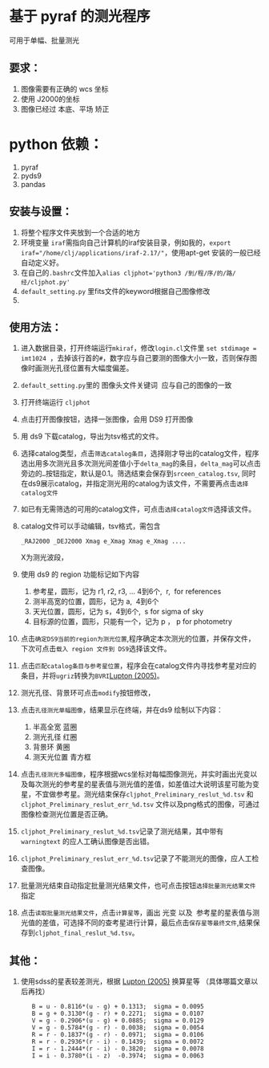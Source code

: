 # 基于 pyraf 的测光程序

可用于单幅、批量测光

## 要求：

1.  图像需要有正确的 wcs 坐标
2.  使用 J2000的坐标
3.  图像已经过 本底、平场 矫正

# python 依赖：

1.  pyraf
2.  pyds9
3.  pandas

## 安装与设置：

1.  将整个程序文件夹放到一个合适的地方
2.  环境变量 `iraf`需指向自己计算机的iraf安装目录，例如我的，`export iraf="/home/clj/applications/iraf-2.17/"`，使用apt-get 安装的一般已经自动定义好。
3.  在自己的`.bashrc`文件加入`alias cljphot='python3 /到/程/序/的/路/经/cljphot.py'`
4.  `default_setting.py` 里fits文件的keyword根据自己图像修改
5.

## 使用方法：

1.  进入数据目录，打开终端运行`mkiraf`，修改`login.cl`文件里 `set stdimage = imt1024`  ，去掉该行首的`#`，数字应与自己要测的图像大小一致，否则保存图像时画测光孔径位置有大幅度偏差。
2.  `default_setting.py`里的 图像头文件关键词  应与自己的图像的一致

3.  打开终端运行 `cljphot`

4.  点击打开图像按钮，选择一张图像，会用 DS9 打开图像

5.  用 ds9 下载catalog，导出为tsv格式的文件。

6.  选择catalog类型，点击`筛选catalog条目`，选择刚才导出的catalog文件，程序选出用多次测光且多次测光间差值小于`delta_mag`的条目，`delta_mag`可以点击旁边的`…`按钮指定，默认是0.1。筛选结束会保存到`srceen_catalog.tsv`, 同时在ds9展示catalog，并指定测光用的catalog为该文件，不需要再点击`选择catalog文件`

7.  如已有无需筛选的可用的catalog文件，可点击`选择catalog文件`选择该文件。

8.  catalog文件可以手动编辑，tsv格式，需包含

        _RAJ2000 _DEJ2000 Xmag e_Xmag Xmag e_Xmag ....

    X为测光波段，

9.  使用 ds9 的 region 功能标记如下内容

    1.  参考星，圆形，记为 r1, r2, r3, … 4到6个,  r,  for references
    2.  测半高宽的位置，圆形，记为 a,  4到6个
    3.  天光位置，圆形，记为 s，4到6个,  s for sigma of sky
    4.  目标源的位置，圆形，只能有一个，记为 p ， p for photometry

10.  点击`确定DS9当前的region为测光位置`,程序确定本次测光的位置，并保存文件，下次可点击`载入 region 文件到 DS9`选择该文件。

11. 点击`匹配catalog条目与参考星位置`，程序会在catalog文件内寻找参考星对应的条目，并将`ugriz`转换为`BVRI`[Lupton (2005)](https://classic.sdss.org/dr7/algorithms/sdssUBVRITransform.php#Rodgers2005)。

12. 测光孔径、背景环可点击`modify`按钮修改，

13. 点击`孔径测光单幅图像`，结果显示在终端，并在ds9 绘制以下内容：

    1.  半高全宽 蓝圈
    2.  测光孔径 红圈
    3.  背景环 黄圈
    4.  测天光位置 青方框

14. 点击`孔径测光多幅图像`，程序根据wcs坐标对每幅图像测光，并实时画出光变以及每次测光的参考星的星表值与测光值的差值，如差值过大说明该星可能为变星，不宜做参考星。测光结束保存`cljphot_Preliminary_reslut_%d.tsv` 和 `cljphot_Preliminary_reslut_err_%d.tsv` 文件以及png格式的图像，可通过图像检查测光位置是否正确。

15. `cljphot_Preliminary_reslut_%d.tsv`记录了测光结果，其中带有`warningtext` 的应人工确认图像是否出错。

16. `cljphot_Preliminary_reslut_err_%d.tsv`记录了不能测光的图像，应人工检查图像。

17. 批量测光结束自动指定批量测光结果文件，也可点击按钮`选择批量测光结果文件`指定

18. 点击`读取批量测光结果文件`，点击`计算星等`，画出 光变 以及  参考星的星表值与测光值的差值，可选择不同的查考星进行计算，最后点击`保存星等最终文件`,结果保存到`cljphot_final_reslut_%d.tsv`。

## 其他：

1.  使用sdss的星表较差测光，根据 [Lupton (2005)](https://classic.sdss.org/dr7/algorithms/sdssUBVRITransform.php#Rodgers2005) 换算星等 （具体哪篇文章以后再找）

           B = u - 0.8116*(u - g) + 0.1313;  sigma = 0.0095
           B = g + 0.3130*(g - r) + 0.2271;  sigma = 0.0107
           V = g - 0.2906*(u - g) + 0.0885;  sigma = 0.0129
           V = g - 0.5784*(g - r) - 0.0038;  sigma = 0.0054
           R = r - 0.1837*(g - r) - 0.0971;  sigma = 0.0106
           R = r - 0.2936*(r - i) - 0.1439;  sigma = 0.0072
           I = r - 1.2444*(r - i) - 0.3820;  sigma = 0.0078
           I = i - 0.3780*(i - z)  -0.3974;  sigma = 0.0063

#
